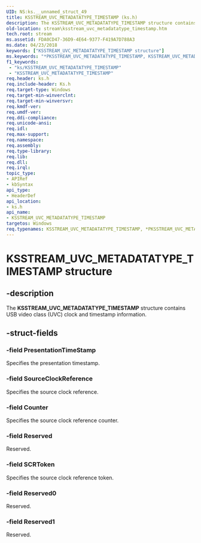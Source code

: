 ```yaml
---
UID: NS:ks.__unnamed_struct_49
title: KSSTREAM_UVC_METADATATYPE_TIMESTAMP (ks.h)
description: The KSSTREAM_UVC_METADATATYPE_TIMESTAMP structure contains USB video class (UVC) clock and timestamp information.
old-location: stream\ksstream_uvc_metadatatype_timestamp.htm
tech.root: stream
ms.assetid: FDA0CD47-36D9-4E64-9377-F419A7D788A3
ms.date: 04/23/2018
keywords: ["KSSTREAM_UVC_METADATATYPE_TIMESTAMP structure"]
ms.keywords: "*PKSSTREAM_UVC_METADATATYPE_TIMESTAMP, KSSTREAM_UVC_METADATATYPE_TIMESTAMP, KSSTREAM_UVC_METADATATYPE_TIMESTAMP structure [Streaming Media Devices], PKSSTREAM_UVC_METADATATYPE_TIMESTAMP, PKSSTREAM_UVC_METADATATYPE_TIMESTAMP structure pointer [Streaming Media Devices], ks/KSSTREAM_UVC_METADATATYPE_TIMESTAMP, ks/PKSSTREAM_UVC_METADATATYPE_TIMESTAMP, stream.ksstream_uvc_metadatatype_timestamp"
f1_keywords:
 - "ks/KSSTREAM_UVC_METADATATYPE_TIMESTAMP"
 - "KSSTREAM_UVC_METADATATYPE_TIMESTAMP"
req.header: ks.h
req.include-header: Ks.h
req.target-type: Windows
req.target-min-winverclnt: 
req.target-min-winversvr: 
req.kmdf-ver: 
req.umdf-ver: 
req.ddi-compliance: 
req.unicode-ansi: 
req.idl: 
req.max-support: 
req.namespace: 
req.assembly: 
req.type-library: 
req.lib: 
req.dll: 
req.irql: 
topic_type:
- APIRef
- kbSyntax
api_type:
- HeaderDef
api_location:
- ks.h
api_name:
- KSSTREAM_UVC_METADATATYPE_TIMESTAMP
targetos: Windows
req.typenames: KSSTREAM_UVC_METADATATYPE_TIMESTAMP, *PKSSTREAM_UVC_METADATATYPE_TIMESTAMP
---
```


# KSSTREAM_UVC_METADATATYPE_TIMESTAMP structure


## -description


The <b>KSSTREAM_UVC_METADATATYPE_TIMESTAMP</b> structure contains USB video class (UVC) clock and timestamp information.


## -struct-fields




### -field PresentationTimeStamp

Specifies the presentation timestamp.


### -field SourceClockReference

Specifies the source clock reference.


### -field Counter

Specifies the source clock reference counter.


### -field Reserved

Reserved.


### -field SCRToken

Specifies the source clock reference token.


### -field Reserved0

Reserved.


### -field Reserved1

Reserved.


